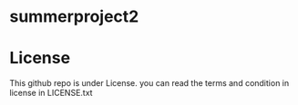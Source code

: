 # summerproject2


# License 
This github repo is under License. you can read the terms and condition in license in LICENSE.txt
